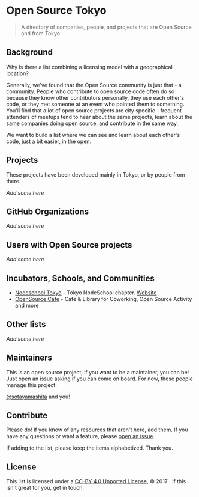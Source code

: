 # Open Source Tokyo

> A directory of companies, people, and projects that are Open Source and from Tokyo

## Background

Why is there a list combining a licensing model with a geographical location?

Generally, we've found that the Open Source community is just that - a community. People who contribute to open source code often do so because they know other contributors personally, they use each other's code, or they met someone at an event who pointed them to something. You'll find that a lot of open source projects are city specific - frequent attenders of meetups tend to hear about the same projects, learn about the same companies doing open source, and contribute in the same way.

We want to build a list where we can see and learn about each other's code, just a bit easier, in the open.

## Projects

These projects have been developed mainly in Tokyo, or by people from there.

_Add some here_

## GitHub Organizations

_Add some here_

## Users with Open Source projects

_Add some here_

## Incubators, Schools, and Communities

- [Nodeschool Tokyo](https://github.com/nodeschool/tokyo) - Tokyo NodeSchool chapter. [Website](https://nodeschool.io/tokyo/)
- [OpenSource Cafe](http://www.osscafe.net/en/) - Cafe & Library for Coworking, Open Source Activity and more

## Other lists

_Add some here_

## Maintainers

This is an open source project; if you want to be a maintainer, you can be! Just open an issue asking if you can come on board. For now, these people manage this project:

[@sotayamashita](https://github.com/sotayamashita) and you!

## Contribute

Please do! If you know of any resources that aren't here, add them. If you have any questions or want a feature, please [open an issue](https://github.com/opensourcecities/tokyo/issues/new).

If adding to the list, please keep the items alphabetized. Thank you.

## License

This list is licensed under a [CC-BY 4.0 Unported License](https://creativecommons.org/licenses/by/4.0/), © 2017 <owner>. If this isn't great for you, get in touch.
